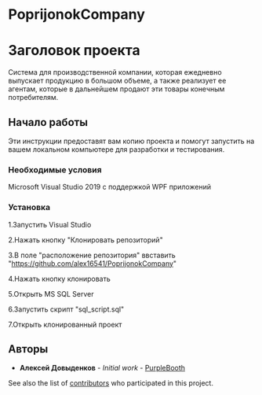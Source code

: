 # PoprijonokCompany
# Заголовок проекта

Cистема для производственной компании, которая ежедневно выпускает продукцию 
в большом объеме, а также реализует ее агентам, которые в дальнейшем продают эти товары конечным потребителям. 

## Начало работы

Эти инструкции предоставят вам копию проекта и помогут запустить на вашем локальном компьютере для разработки и тестирования.

### Необходимые условия

Microsoft Visual Studio 2019 с поддержкой WPF приложений

### Установка

1.Запустить Visual Studio

2.Нажать кнопку "Клонировать репозиторий"

3.В поле "расположение репозитория" ввставить "https://github.com/alex16541/PoprijonokCompany"

4.Нажать кнопку клонировать

5.Открыть MS SQL Server

6.Запустить скрипт "sql_script.sql"

7.Открыть клонированный проект

## Авторы

* **Алексей Довыденков** - *Initial work* - [PurpleBooth](https://github.com/alex16541)

See also the list of [contributors](https://github.com/alex16541/PoprijonokCompany/graphs/contributors) who participated in this project.

